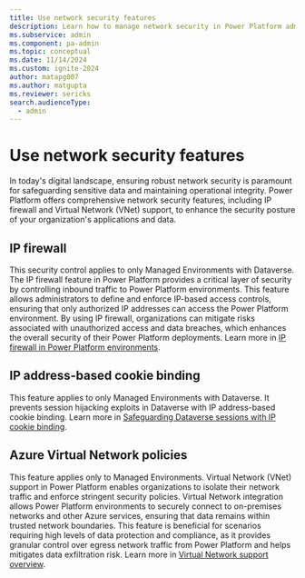```yaml
---
title: Use network security features
description: Learn how to manage network security in Power Platform admin center.
ms.subservice: admin
ms.component: pa-admin
ms.topic: conceptual
ms.date: 11/14/2024
ms.custom: ignite-2024
author: matapg007
ms.author: matgupta
ms.reviewer: sericks
search.audienceType: 
  - admin
---
```


# Use network security features
                                                  
In today's digital landscape, ensuring robust network security is paramount for safeguarding sensitive data and maintaining operational integrity. Power Platform offers comprehensive network security features, including IP firewall and Virtual Network (VNet) support, to enhance the security posture of your organization's applications and data.

## IP firewall 
This security control applies to only Managed Environments with Dataverse. The IP firewall feature in Power Platform provides a critical layer of security by controlling inbound  traffic to  Power Platform environments. This feature allows administrators to define and enforce IP-based access controls, ensuring that only authorized IP addresses can access the Power Platform environment. By using IP firewall, organizations can mitigate risks associated with unauthorized access and data breaches, which enhances the overall security of their Power Platform deployments. Learn more in [IP firewall in Power Platform environments](../ip-firewall.md).
  
## IP address-based cookie binding
This feature applies to only Managed Environments with Dataverse. It prevents session hijacking exploits in Dataverse with IP address-based cookie binding. Learn more in [Safeguarding Dataverse sessions with IP cookie binding](../block-cookie-replay-attack.md).
  
## Azure Virtual Network policies
This feature applies only to Managed Environments. Virtual Network (VNet) support in Power Platform enables organizations to isolate their network traffic and enforce stringent security policies. Virtual Network integration allows Power Platform environments to securely connect to on-premises networks and other Azure services, ensuring that data remains within trusted network boundaries. This feature is beneficial for scenarios requiring high levels of data protection and compliance, as it provides granular control over egress network traffic from Power Platform and helps mitigates data exfiltration risk. Learn more in [Virtual Network support overview](../vnet-support-overview.md).

